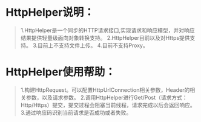 # HttpHelper说明：

>    1.HttpHelper是一个同步的HTTP请求接口,实现请求和响应模型，并对响应结果提供轻量级面向对象转换支持。
>    2.HttpHelper目前以及对Https提供支持。
>    3.目前上不支持文件上传。
>    4.目前不支持Proxy。

# HttpHelper使用帮助：

>    1.构建HttpRequest。可以配置HttpUrlConnection相关参数，Header的相关参数，以及请求参数。
>    2.调用HttpHelper进行Get/Post（请求方式：Http/Https）提交，提交过程会阻塞当前线程，请求完成以后会返回响应。
>    3.通过响应码识别当前请求是否成功或者失败。
